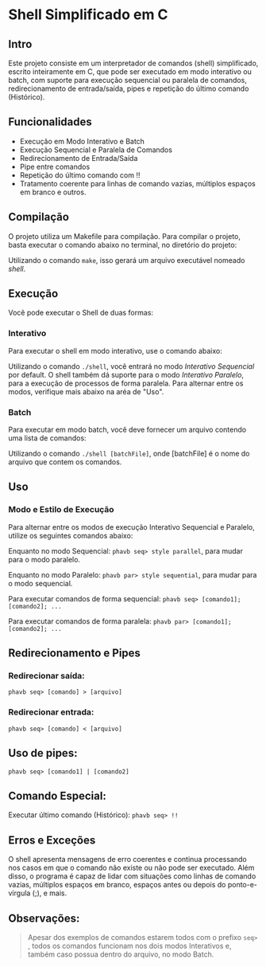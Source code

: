 # Shell Simplificado em C

## Intro
Este projeto consiste em um interpretador de comandos (shell) simplificado, escrito inteiramente em C, que pode ser executado em modo interativo ou batch, com suporte para execução sequencial ou paralela de comandos, redirecionamento de entrada/saída, pipes e repetição do último comando (Histórico).

## Funcionalidades
* Execução em Modo Interativo e Batch
* Execução Sequencial e Paralela de Comandos
* Redirecionamento de Entrada/Saída
* Pipe entre comandos
* Repetição do último comando com !!
* Tratamento coerente para linhas de comando vazias, múltiplos espaços em branco e outros.

## Compilação
O projeto utiliza um Makefile para compilação. Para compilar o projeto, basta executar o comando abaixo no terminal, no diretório do projeto:

Utilizando o comando `make`, isso gerará um arquivo executável nomeado _shell_.


## Execução
Você pode executar o Shell de duas formas:

### Interativo
Para executar o shell em modo interativo, use o comando abaixo:

Utilizando o comando `./shell`, você entrará no modo _Interativo Sequencial_ por default.
O shell também dá suporte para o modo _Interativo Paralelo_, para a execução de processos de forma paralela.
Para alternar entre os modos, verifique mais abaixo na aréa de "Uso".

### Batch
Para executar em modo batch, você deve fornecer um arquivo contendo uma lista de comandos:

Utilizando o comando `./shell [batchFile]`, onde [batchFile] é o nome do arquivo que contem os comandos.


## Uso
### Modo e Estilo de Execução
Para alternar entre os modos de execução Interativo Sequencial e Paralelo, utilize os seguintes comandos abaixo:

Enquanto no modo Sequencial:
`phavb seq> style parallel`, para mudar para o modo paralelo.

Enquanto no modo Paralelo:
`phavb par> style sequential`, para mudar para o modo sequencial.

Para executar comandos de forma sequencial:
`phavb seq> [comando1]; [comando2]; ...`

Para executar comandos de forma paralela:
`phavb par> [comando1]; [comando2]; ...`

## Redirecionamento e Pipes

### Redirecionar saída:
`phavb seq> [comando] > [arquivo]`

### Redirecionar entrada:
`phavb seq> [comando] < [arquivo]`

## Uso de pipes:
`phavb seq> [comando1] | [comando2]`

## Comando Especial:
Executar último comando (Histórico):
`phavb seq> !!`

## Erros e Exceções
O shell apresenta mensagens de erro coerentes e continua processando nos casos em que o comando não existe ou não pode ser executado. Além disso, o programa é capaz de lidar com situações como linhas de comando vazias, múltiplos espaços em branco, espaços antes ou depois do ponto-e-vírgula (;), e mais.

## Observações:
> Apesar dos exemplos de comandos estarem todos com o prefixo `seq> `, todos os comandos funcionam nos dois modos Interativos e, também caso possua dentro do arquivo, no modo Batch.
